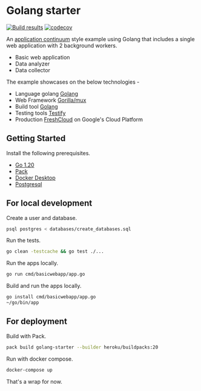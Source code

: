 # Golang starter

[![Build results](https://github.com/initialcapacity/golang-starter/workflows/test/badge.svg)](https://github.com/initialcapacity/golang-starter/actions)
[![codecov](https://codecov.io/gh/initialcapacity/golang-starter/branch/main/graph/badge.svg)](https://codecov.io/gh/initialcapacity/golang-starter)

An [application continuum](https://www.appcontinuum.io/) style example using Golang
that includes a single web application with 2 background workers.

* Basic web application
* Data analyzer
* Data collector

The example showcases on the below technologies -

* Language golang [Golang](https://go.dev/)
* Web Framework [Gorilla/mux](https://github.com/gorilla/mux)
* Build tool [Golang](https://go.dev/)
* Testing tools [Testify](https://github.com/stretchr/testify)
* Production [FreshCloud](https://www.freshcloud.com/) on Google's Cloud Platform

## Getting Started

Install the following prerequisites.

* [Go 1.20](https://go.dev)
* [Pack](https://buildpacks.io)
* [Docker Desktop](https://www.docker.com/products/docker-desktop)
* [Postgresql](https://www.postgresql.org/)

## For local development

Create a user and database.

```bash
psql postgres < databases/create_databases.sql
```

Run the tests.

```bash
go clean -testcache && go test ./...
```

Run the apps locally.

```bash
go run cmd/basicwebapp/app.go
```

Build and run the apps locally.

```bash
go install cmd/basicwebapp/app.go
~/go/bin/app
```

## For deployment

Build with Pack.

```bash
pack build golang-starter --builder heroku/buildpacks:20
```

Run with docker compose.

```bash
docker-compose up
````

That's a wrap for now.
